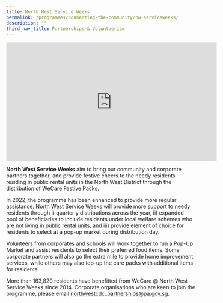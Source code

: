 ```yaml
---
title: North West Service Weeks
permalink: /programmes/connecting-the-community/nw-serviceweeks/
description: ""
third_nav_title: Partnerships & Volunteerism
---
```

<iframe width="560" height="315" src="https://www.youtube-nocookie.com/embed/XREMEFfXjBs" title="YouTube video player" frameborder="0" allow="accelerometer; autoplay; clipboard-write; encrypted-media; gyroscope; picture-in-picture" allowfullscreen=""></iframe>

**North West Service Weeks** aim to bring our community and corporate partners together, and provide festive cheers to the needy residents residing in public rental units in the North West District through the distribution of WeCare Festive Packs.

In 2022, the programme has been enhanced to provide more regular assistance. North West Service Weeks will provide more support to needy residents through i) quarterly distributions across the year, ii) expanded pool of beneficiaries to include residents under local welfare schemes who are not living in public rental units, and iii) provide element of choice for residents to select at a pop-up market during distribution day.

Volunteers from corporates and schools will work together to run a Pop-Up Market and assist residents to select their preferred food items. Some corporate partners will also go the extra mile to provide home improvement services, while others may also top-up the care packs with additional items for residents.

More than 163,820 residents have benefitted from WeCare @ North West – Service Weeks since 2014. Corporate organisations who are keen to join the programme, please email northwestcdc_partnerships@pa.gov.sg.